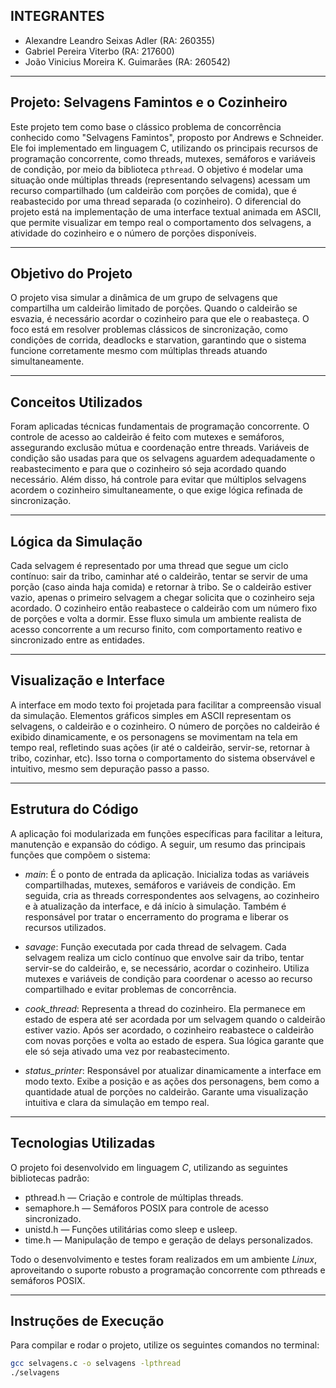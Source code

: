 ## INTEGRANTES

- Alexandre Leandro Seixas Adler (RA: 260355)  
- Gabriel Pereira Viterbo (RA: 217600)  
- João Vinicius Moreira K. Guimarães (RA: 260542)

---

## Projeto: Selvagens Famintos e o Cozinheiro

Este projeto tem como base o clássico problema de concorrência conhecido como "Selvagens Famintos", proposto por Andrews e Schneider. Ele foi implementado em linguagem C, utilizando os principais recursos de programação concorrente, como threads, mutexes, semáforos e variáveis de condição, por meio da biblioteca `pthread`. O objetivo é modelar uma situação onde múltiplas threads (representando selvagens) acessam um recurso compartilhado (um caldeirão com porções de comida), que é reabastecido por uma thread separada (o cozinheiro). O diferencial do projeto está na implementação de uma interface textual animada em ASCII, que permite visualizar em tempo real o comportamento dos selvagens, a atividade do cozinheiro e o número de porções disponíveis.

---

## Objetivo do Projeto

O projeto visa simular a dinâmica de um grupo de selvagens que compartilha um caldeirão limitado de porções. Quando o caldeirão se esvazia, é necessário acordar o cozinheiro para que ele o reabasteça. O foco está em resolver problemas clássicos de sincronização, como condições de corrida, deadlocks e starvation, garantindo que o sistema funcione corretamente mesmo com múltiplas threads atuando simultaneamente.

---

## Conceitos Utilizados

Foram aplicadas técnicas fundamentais de programação concorrente. O controle de acesso ao caldeirão é feito com mutexes e semáforos, assegurando exclusão mútua e coordenação entre threads. Variáveis de condição são usadas para que os selvagens aguardem adequadamente o reabastecimento e para que o cozinheiro só seja acordado quando necessário. Além disso, há controle para evitar que múltiplos selvagens acordem o cozinheiro simultaneamente, o que exige lógica refinada de sincronização.

---

## Lógica da Simulação

Cada selvagem é representado por uma thread que segue um ciclo contínuo: sair da tribo, caminhar até o caldeirão, tentar se servir de uma porção (caso ainda haja comida) e retornar à tribo. Se o caldeirão estiver vazio, apenas o primeiro selvagem a chegar solicita que o cozinheiro seja acordado. O cozinheiro então reabastece o caldeirão com um número fixo de porções e volta a dormir. Esse fluxo simula um ambiente realista de acesso concorrente a um recurso finito, com comportamento reativo e sincronizado entre as entidades.

---

## Visualização e Interface

A interface em modo texto foi projetada para facilitar a compreensão visual da simulação. Elementos gráficos simples em ASCII representam os selvagens, o caldeirão e o cozinheiro. O número de porções no caldeirão é exibido dinamicamente, e os personagens se movimentam na tela em tempo real, refletindo suas ações (ir até o caldeirão, servir-se, retornar à tribo, cozinhar, etc). Isso torna o comportamento do sistema observável e intuitivo, mesmo sem depuração passo a passo.

---

## Estrutura do Código

A aplicação foi modularizada em funções específicas para facilitar a leitura, manutenção e expansão do código. A seguir, um resumo das principais funções que compõem o sistema:

- *main*: É o ponto de entrada da aplicação. Inicializa todas as variáveis compartilhadas, mutexes, semáforos e variáveis de condição. Em seguida, cria as threads correspondentes aos selvagens, ao cozinheiro e à atualização da interface, e dá início à simulação. Também é responsável por tratar o encerramento do programa e liberar os recursos utilizados.

- *savage*: Função executada por cada thread de selvagem. Cada selvagem realiza um ciclo contínuo que envolve sair da tribo, tentar servir-se do caldeirão, e, se necessário, acordar o cozinheiro. Utiliza mutexes e variáveis de condição para coordenar o acesso ao recurso compartilhado e evitar problemas de concorrência.

- *cook_thread*: Representa a thread do cozinheiro. Ela permanece em estado de espera até ser acordada por um selvagem quando o caldeirão estiver vazio. Após ser acordado, o cozinheiro reabastece o caldeirão com novas porções e volta ao estado de espera. Sua lógica garante que ele só seja ativado uma vez por reabastecimento.

- *status_printer*: Responsável por atualizar dinamicamente a interface em modo texto. Exibe a posição e as ações dos personagens, bem como a quantidade atual de porções no caldeirão. Garante uma visualização intuitiva e clara da simulação em tempo real.

---

## Tecnologias Utilizadas

O projeto foi desenvolvido em linguagem *C*, utilizando as seguintes bibliotecas padrão:

- pthread.h — Criação e controle de múltiplas threads.
- semaphore.h — Semáforos POSIX para controle de acesso sincronizado.
- unistd.h — Funções utilitárias como sleep e usleep.
- time.h — Manipulação de tempo e geração de delays personalizados.

Todo o desenvolvimento e testes foram realizados em um ambiente *Linux*, aproveitando o suporte robusto a programação concorrente com pthreads e semáforos POSIX.

---

## Instruções de Execução

Para compilar e rodar o projeto, utilize os seguintes comandos no terminal:

```bash
gcc selvagens.c -o selvagens -lpthread
./selvagens
